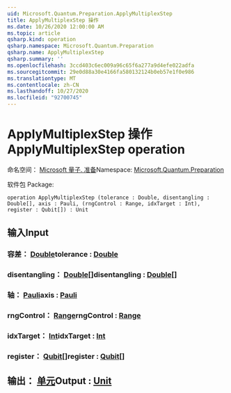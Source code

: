 ```yaml
---
uid: Microsoft.Quantum.Preparation.ApplyMultiplexStep
title: ApplyMultiplexStep 操作
ms.date: 10/26/2020 12:00:00 AM
ms.topic: article
qsharp.kind: operation
qsharp.namespace: Microsoft.Quantum.Preparation
qsharp.name: ApplyMultiplexStep
qsharp.summary: ''
ms.openlocfilehash: 3ccd403c6ec009a96c65f6a277a9d4efe022adfa
ms.sourcegitcommit: 29e0d88a30e4166fa580132124b0eb57e1f0e986
ms.translationtype: MT
ms.contentlocale: zh-CN
ms.lasthandoff: 10/27/2020
ms.locfileid: "92700745"
---
```

# <a name="applymultiplexstep-operation"></a><span data-ttu-id="72d75-102">ApplyMultiplexStep 操作</span><span class="sxs-lookup"><span data-stu-id="72d75-102">ApplyMultiplexStep operation</span></span>

<span data-ttu-id="72d75-103">命名空间： [Microsoft 量子. 准备](xref:Microsoft.Quantum.Preparation)</span><span class="sxs-lookup"><span data-stu-id="72d75-103">Namespace: [Microsoft.Quantum.Preparation](xref:Microsoft.Quantum.Preparation)</span></span>

<span data-ttu-id="72d75-104">软件包 [](https://nuget.org/packages/)</span><span class="sxs-lookup"><span data-stu-id="72d75-104">Package: [](https://nuget.org/packages/)</span></span>




```qsharp
operation ApplyMultiplexStep (tolerance : Double, disentangling : Double[], axis : Pauli, (rngControl : Range, idxTarget : Int), register : Qubit[]) : Unit
```


## <a name="input"></a><span data-ttu-id="72d75-105">输入</span><span class="sxs-lookup"><span data-stu-id="72d75-105">Input</span></span>

### <a name="tolerance--double"></a><span data-ttu-id="72d75-106">容差： [Double](xref:microsoft.quantum.lang-ref.double)</span><span class="sxs-lookup"><span data-stu-id="72d75-106">tolerance : [Double](xref:microsoft.quantum.lang-ref.double)</span></span>




### <a name="disentangling--double"></a><span data-ttu-id="72d75-107">disentangling： [Double](xref:microsoft.quantum.lang-ref.double)[]</span><span class="sxs-lookup"><span data-stu-id="72d75-107">disentangling : [Double](xref:microsoft.quantum.lang-ref.double)[]</span></span>




### <a name="axis--pauli"></a><span data-ttu-id="72d75-108">轴： [Pauli](xref:microsoft.quantum.lang-ref.pauli)</span><span class="sxs-lookup"><span data-stu-id="72d75-108">axis : [Pauli](xref:microsoft.quantum.lang-ref.pauli)</span></span>




### <a name="rngcontrol--range"></a><span data-ttu-id="72d75-109">rngControl： [Range](xref:microsoft.quantum.lang-ref.range)</span><span class="sxs-lookup"><span data-stu-id="72d75-109">rngControl : [Range](xref:microsoft.quantum.lang-ref.range)</span></span>




### <a name="idxtarget--int"></a><span data-ttu-id="72d75-110">idxTarget： [Int](xref:microsoft.quantum.lang-ref.int)</span><span class="sxs-lookup"><span data-stu-id="72d75-110">idxTarget : [Int](xref:microsoft.quantum.lang-ref.int)</span></span>




### <a name="register--qubit"></a><span data-ttu-id="72d75-111">register： [Qubit](xref:microsoft.quantum.lang-ref.qubit)[]</span><span class="sxs-lookup"><span data-stu-id="72d75-111">register : [Qubit](xref:microsoft.quantum.lang-ref.qubit)[]</span></span>





## <a name="output--unit"></a><span data-ttu-id="72d75-112">输出： [单元](xref:microsoft.quantum.lang-ref.unit)</span><span class="sxs-lookup"><span data-stu-id="72d75-112">Output : [Unit](xref:microsoft.quantum.lang-ref.unit)</span></span>

